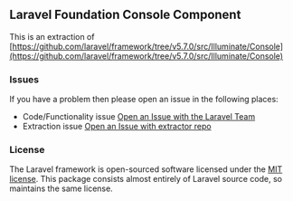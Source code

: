 ## Laravel Foundation Console Component

This is an extraction of [https://github.com/laravel/framework/tree/v5.7.0/src/Illuminate/Console](https://github.com/laravel/framework/tree/v5.7.0/src/Illuminate/Console)


### Issues

If you have a problem then please open an issue in the following places:

* Code/Functionality issue [Open an Issue with the Laravel Team](https://github.com/laravel/framework/issues/new/choose)
* Extraction issue [Open an Issue with extractor repo](https://github.com/laravel-foundation/readme/issues/new)


### License

The Laravel framework is open-sourced software licensed under the [MIT license](http://opensource.org/licenses/MIT). This package consists almost entirely of Laravel source code, so maintains the same license.

